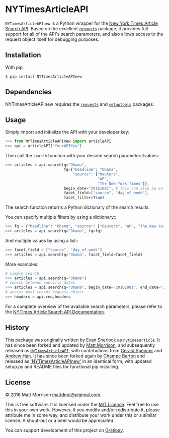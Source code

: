 # NYTimesArticleAPI

`NYTimesArticleAPInew` is a Python wrapper for the [New York Times Article Search API][1]. Based on the excellent [`requests`][13] package, it provides full support for all of the API's search parameters, and also allows access to the request object itself for debugging purposes.
  

## Installation

With pip:

    $ pip install NYTimesArticleAPInew


## Dependencies

NYTimesArticleAPInew requires the [`requests`][2] and [`setuptools`][3] packages.


## Usage

Simply import and initialize the API with your developer key:

```python
>>> from NYTimesArticleAPInew import articleAPI
>>> api = articleAPI("YourAPIKey")
```

Then call the `search` function with your desired search parameters/values:

```python
>>> articles = api.search(q="Obama", 
                          fq={"headline": "Obama", 
                              "source": ["Reuters", 
                                         "AP", 
                                         "The New York Times"]}, 
                          begin_date="20161001", # this can also be an int
                          facet_field=["source", "day_of_week"], 
                          facet_filter=True)
```

The search function returns a Python dictionary of the search results.

You can specify multiple filters by using a dictionary::

```python
>>> fq = {"headline": "Obama", "source": ["Reuters", "AP", "The New York Times"]}
>>> articles = api.search(q="Obama", fq=fq)
```

And multiple values by using a list::

```python
>>> facet_field = ["source", "day_of_week"]
>>> articles = api.search(q="Obama", facet_field=facet_field)
```

More examples:

```python
# simple search
>>> articles = api.search(q="Obama")
# search between specific dates
>>> articles = api.search(q="Obama", begin_date="20161001", end_date="20161020", page=2)
# access most recent request object
>>> headers = api.req.headers
```

For a complete overview of the available search parameters, please refer to the [NYTimes Article Search API Documentation][4].


## History

This package was originally written by [Evan Sherlock][5] as [`nytimesarticle`][6]. It has since been forked and updated by [Matt Morrison][7], and subsequently released as [`NyTimesArticleAPI`][8], with contributions from [Gerald Spencer][9] and [Andrew Han][10]. It has since been forked again by [Champe Barton][14] and released as ['NYTimesArticleAPInew'][15] in an identical form, with updated setup.py and README files for functional pip installing.


## License

&copy; 2016 Matt Morrison <mattdmo@pigimal.com>.

This is free software. It is licensed under the [MIT License][11]. Feel free to use this in your own work. However, if you modify and/or redistribute it, please attribute me in some way, and distribute your work under this or a similar license. A shout-out or a beer would be appreciated.

You can support development of this project on [Gratipay][12].


  [1]: https://developer.nytimes.com/article_search_v2.json
  [2]: https://pypi.python.org/pypi/requests
  [3]: https://pypi.python.org/pypi/setuptools
  [4]: http://developer.nytimes.com/docs/read/article_search_api_v2
  [5]: https://github.com/evansherlock
  [6]: https://github.com/evansherlock/nytimesarticle
  [7]: https://github.com/MattDMo
  [8]: https://pypi.python.org/pypi/NYTimesArticleAPI
  [9]: https://github.com/Geethree
  [10]: https://github.com/handrew
  [11]: http://opensource.org/licenses/MIT
  [12]: https://www.gratipay.com/on/github/MattDMo/
  [13]: http://docs.python-requests.org
  [14]: https://github.com/ChampeBarton
  [15]: https://pypi.python.org/pypi/NYTimesArticleAPInew
